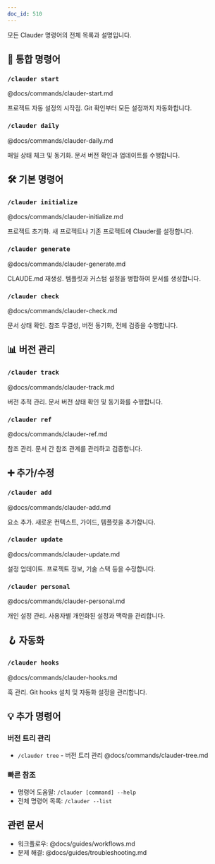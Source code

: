 ```yaml
---
doc_id: 510
---
```


모든 Clauder 명령어의 전체 목록과 설명입니다.

## 🚀 통합 명령어

### `/clauder start`
@docs/commands/clauder-start.md

프로젝트 자동 설정의 시작점. Git 확인부터 모든 설정까지 자동화합니다.

### `/clauder daily`
@docs/commands/clauder-daily.md

매일 상태 체크 및 동기화. 문서 버전 확인과 업데이트를 수행합니다.

## 🛠️ 기본 명령어

### `/clauder initialize`
@docs/commands/clauder-initialize.md

프로젝트 초기화. 새 프로젝트나 기존 프로젝트에 Clauder를 설정합니다.

### `/clauder generate`
@docs/commands/clauder-generate.md

CLAUDE.md 재생성. 템플릿과 커스텀 설정을 병합하여 문서를 생성합니다.

### `/clauder check`
@docs/commands/clauder-check.md

문서 상태 확인. 참조 무결성, 버전 동기화, 전체 검증을 수행합니다.

## 📊 버전 관리

### `/clauder track`
@docs/commands/clauder-track.md

버전 추적 관리. 문서 버전 상태 확인 및 동기화를 수행합니다.

### `/clauder ref`
@docs/commands/clauder-ref.md

참조 관리. 문서 간 참조 관계를 관리하고 검증합니다.

## ➕ 추가/수정

### `/clauder add`
@docs/commands/clauder-add.md

요소 추가. 새로운 컨텍스트, 가이드, 템플릿을 추가합니다.

### `/clauder update`
@docs/commands/clauder-update.md

설정 업데이트. 프로젝트 정보, 기술 스택 등을 수정합니다.

### `/clauder personal`
@docs/commands/clauder-personal.md

개인 설정 관리. 사용자별 개인화된 설정과 맥락을 관리합니다.

## 🪝 자동화

### `/clauder hooks`
@docs/commands/clauder-hooks.md

훅 관리. Git hooks 설치 및 자동화 설정을 관리합니다.

## 💡 추가 명령어

### 버전 트리 관리
- `/clauder tree` - 버전 트리 관리 @docs/commands/clauder-tree.md

### 빠른 참조
- 명령어 도움말: `/clauder [command] --help`
- 전체 명령어 목록: `/clauder --list`

## 관련 문서
- 워크플로우: @docs/guides/workflows.md
- 문제 해결: @docs/guides/troubleshooting.md
